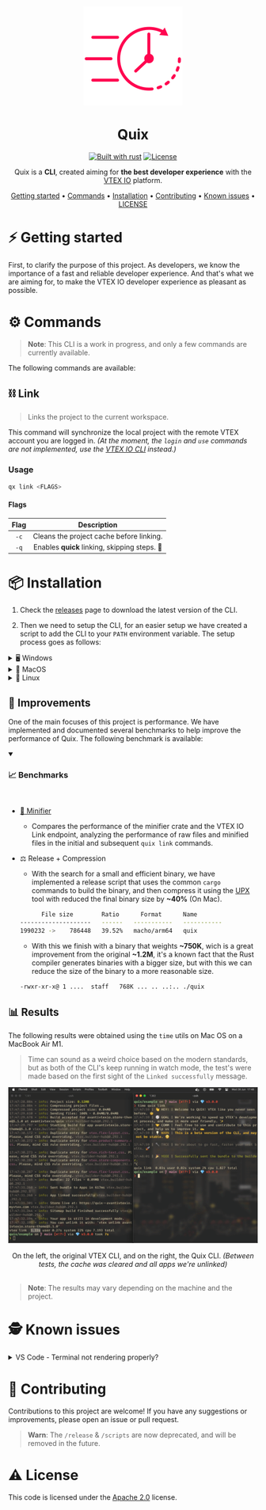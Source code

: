 <div align="center">

![logo.png](./assets/logo.png)

# Quix

[![Built with rust][rust-badge]][rust] [![License][license-badge]][license]

Quix is a **CLI**, created aiming for **the best developer experience** with the [VTEX IO](https://vtex.io/) platform.

[Getting started](#getting-started) • [Commands](#commands) • [Installation](#installation) • [Contributing](#contributing) • [Known issues](#known-issues) • [LICENSE](#license)

</div>

<a name="getting-started">

# ⚡️ Getting started

</a>

First, to clarify the purpose of this project. As developers, we know the importance of a fast and reliable developer experience. And that's what we are aiming for, to make the VTEX IO developer experience as pleasant as possible.

<a name="commands">

# ⚙️ Commands

</a>

> **Note**: This CLI is a work in progress, and only a few commands are currently available.

The following commands are available:

## ⛓️ Link

> Links the project to the current workspace.

This command will synchronize the local project with the remote VTEX account you are logged in. _(At the moment, the `login` and `use` commands are not implemented, use the [VTEX IO CLI](toolbelt) instead.)_

### Usage

```bash
qx link <FLAGS>
```

#### Flags

| Flag | Description                                   |
| :--: | :-------------------------------------------: |
| `-c` | Cleans the project cache before linking.      |
| `-q` | Enables **quick** linking, skipping steps. 👀 |

<a name="installation">

# 📦 Installation

</a>

1. Check the [releases]("https://github.com/rafaelrcamargo/quix/releases") page to download the latest version of the CLI.

2. Then we need to setup the CLI, for an easier setup we have created a script to add the CLI to your `PATH` environment variable. The setup process goes as follows:

<details>
<summary>🖥️ Windows</summary>

> **Warn**: Tested on version `0.0.0`, newer versions are expected to work, but not covered.

```powershell
git clone https://github.com/rafaelrcamargo/quix
cd quix

cargo run # OR cargo build --release
```

</details>

<details>
<summary>🍎 MacOS</summary>

```bash
git clone https://github.com/rafaelrcamargo/quix
cd quix

cargo run # OR cargo build --release
```

</details>

<details>
<summary>🐧 Linux</summary>

> **Warn**: Tested on version `0.0.0`, newer versions are expected to work, but not covered.

```bash
git clone https://github.com/rafaelrcamargo/quix
cd quix

cargo run # OR cargo build --release
```

</details>

## 🧮 Improvements

One of the main focuses of this project is performance. We have implemented and documented several benchmarks to help improve the performance of Quix. The following benchmark is available:

<details open>

<summary>

### 📈 Benchmarks

</summary>

<br>

- [🛑 Minifier](/benchmarks/minifier/results.md)
  - Compares the performance of the minifier crate and the VTEX IO Link endpoint, analyzing the performance of raw files and minified files in the initial and subsequent `quix link` commands.
- ⚖️ Release + Compression
  - With the search for a small and efficient binary, we have implemented a release script that uses the common `cargo` commands to build the binary, and then compress it using the [UPX](https://upx.github.io/) tool with reduced the final binary size by **~40%** (On Mac).

  ```sh
        File size        Ratio      Format      Name
  --------------------   ------   -----------   -----------
  1990232 ->    786448   39.52%   macho/arm64   quix
  ```

  - With this we finish with a binary that weights **~750K**, wich is a great improvement from the original **~1.2M**, it's a known fact that the Rust compiler generates binaries with a bigger size, but with this we can reduce the size of the binary to a more reasonable size.

  ```sh
  -rwxr-xr-x@ 1 ....  staff   768K ... .. ..:.. ./quix
  ```

</details>

<a name="results">

## 📊 Results

</a>

The following results were obtained using the `time` utils on Mac OS on a MacBook Air M1.

> Time can sound as a weird choice based on the modern standards, but as both of the CLI's keep running in watch mode, the test's were made based on the first sight of the `Linked successfully` message.

![banner.png](./assets/time.png)

<div align="center">
  On the left, the original VTEX CLI, and on the right, the Quix CLI. <i>(Between tests, the cache was cleared and all apps we're unlinked)</i>
</div>

<br />

> **Note**: The results may vary depending on the machine and the project.

<a name="known-issues">

# 🕵️ Known issues

</a>

<details>
<summary>VS Code - Terminal not rendering properly?</summary>
<br>
That's a known issue, and it's related to the way VS Code handles the terminal. To fix this, just open the settings and add the following line:

```json
{
  ...
  "terminal.integrated.gpuAcceleration": "on"
}
```

This will enable the GPU acceleration for the terminal, and it will fix the rendering issue.

> For now this solves the issue, but can get kinda weird with some appearance settings.

</details>

<a name="contributing">

# 🥇 Contributing

</a>

Contributions to this project are welcome! If you have any suggestions or improvements, please open an issue or pull request.

> **Warn**: The `/release` & `/scripts` are now deprecated, and will be removed in the future.

<a name="license">

# ⚠️ License

</a>

This code is licensed under the [Apache 2.0](LICENSE) license.

[rust-badge]: https://img.shields.io/badge/builtwith-rust-B7410E?style=flat-square
[rust]: https://www.rust-lang.org/pt-BR
[license-badge]: https://img.shields.io/github/license/rafaelrcamargo/quix?color=lightgray&style=flat-square
[license]: https://github.com/rafaelrcamargo/quix/blob/main/LICENSE
